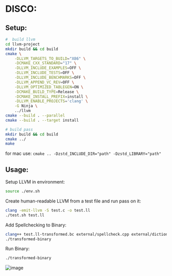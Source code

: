 # DISCO:


## Setup:
```bash
#  build llvm
cd llvm-project
mkdir build && cd build
cmake \
    -DLLVM_TARGETS_TO_BUILD="X86" \
    -DCMAKE_CXX_STANDARD="17" \
    -DLLVM_INCLUDE_EXAMPLES=OFF \
    -DLLVM_INCLUDE_TESTS=OFF \
    -DLLVM_INCLUDE_BENCHMARKS=OFF \
    -DLLVM_APPEND_VC_REV=OFF \
    -DLLVM_OPTIMIZED_TABLEGEN=ON \
    -DCMAKE_BUILD_TYPE=Release \
    -DCMAKE_INSTALL_PREFIX=install \
    -DLLVM_ENABLE_PROJECTS='clang' \
    -G Ninja \
    ../llvm
cmake --build . --parallel
cmake --build . --target install

# build pass
mkdir build && cd build
cmake ../
make
```

for mac use:
```cmake .. -Dzstd_INCLUDE_DIR="path" -Dzstd_LIBRARY="path"```

## Usage:
Setup LLVM in environment:
```bash
source ./env.sh
```

Create human-readable LLVM from a test file and run pass on it: 
```bash
clang -emit-llvm -S test.c -o test.ll
./test.sh test.ll
```

Add Spellchecking to Binary: 
```bash
clang++ test.ll-transformed.bc external/spellcheck.cpp external/dictionary.cpp -o transformed-binary
./transformed-binary
```

Run Binary:
```bash
./transformed-binary
```
![image](https://github.com/davis-matthew/DISCO/assets/45373823/f2175e8b-07df-4b68-a19d-d7ae9616eb3d)
